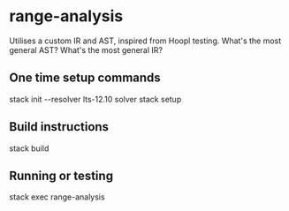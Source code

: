 # range-analysis

Utilises a custom IR and AST, inspired from Hoopl testing.
What's the most general AST?
What's the most general IR?

## One time setup commands
stack init --resolver lts-12.10 solver
stack setup

## Build instructions
stack build

## Running or testing
stack exec range-analysis
